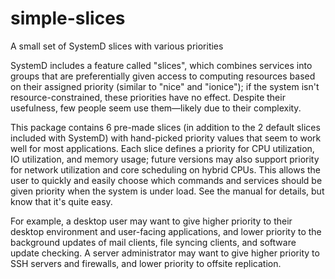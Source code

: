 # simple-slices
A small set of SystemD slices with various priorities

SystemD includes a feature called "slices", which combines services into groups that are preferentially given access to computing resources based on their assigned priority (similar to "nice" and "ionice"); if the system isn't resource-constrained, these priorities have no effect. Despite their usefulness, few people seem use them—likely due to their complexity.

This package contains 6 pre-made slices (in addition to the 2 default slices included with SystemD) with hand-picked priority values that seem to work well for most applications. Each slice defines a priority for CPU utilization, IO utilization, and memory usage; future versions may also support priority for network utilization and core scheduling on hybrid CPUs. This allows the user to quickly and easily choose which commands and services should be given priority when the system is under load. See the manual for details, but know that it's quite easy.

For example, a desktop user may want to give higher priority to their desktop environment and user-facing applications, and lower priority to the background updates of mail clients, file syncing clients, and software update checking. A server administrator may want to give higher priority to SSH servers and firewalls, and lower priority to offsite replication.
